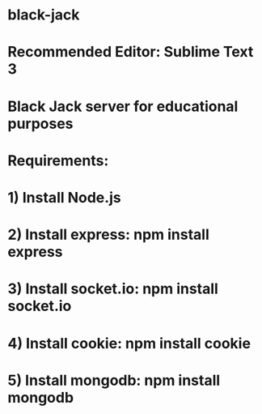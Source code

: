 # black-jack
# Recommended Editor: Sublime Text 3
# Black Jack server for educational purposes
# Requirements:
# 1) Install Node.js
# 2) Install express: npm install express
# 3) Install socket.io: npm install socket.io
# 4) Install cookie: npm install cookie
# 5) Install mongodb: npm install mongodb